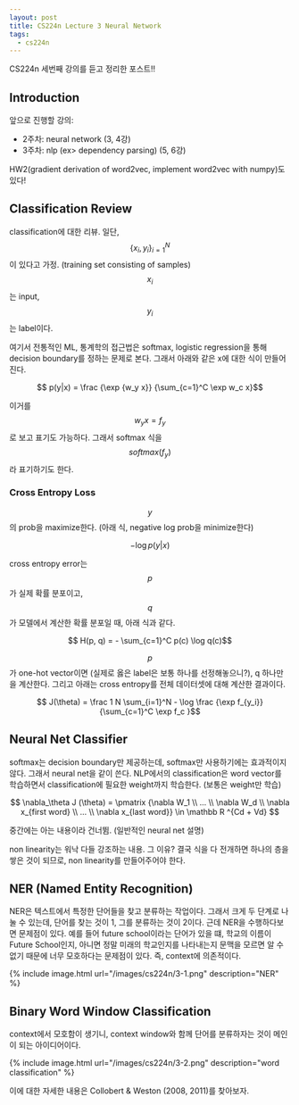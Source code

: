 ```yaml
---
layout: post
title: CS224n Lecture 3 Neural Network
tags:
  - cs224n
---
```


CS224n 세번째 강의를 듣고 정리한 포스트!!

## Introduction

앞으로 진행할 강의:

* 2주차: neural network (3, 4강)
* 3주차: nlp (ex> dependency parsing) (5, 6강)

HW2(gradient derivation of word2vec, implement word2vec with numpy)도 있다!

## Classification Review

classification에 대한 리뷰. 일단, $$ \{x_i, y_i\}_{i=1}^N $$ 이 있다고 가정. (training set consisting of samples) $$x_i$$는 input, $$y_i$$는 label이다.

여기서 전통적인 ML, 통계학의 접근법은 softmax, logistic regression을 통해 decision boundary를 정하는 문제로 본다. 그래서 아래와 같은 x에 대한 식이 만들어진다.

$$ p(y|x) = \frac {\exp {w_y x}} {\sum_{c=1}^C \exp w_c x}$$

이거를 $$w_y x = f_y$$로 보고 표기도 가능하다. 그래서 softmax 식을 $$softmax(f_y)$$라 표기하기도 한다.

### Cross Entropy Loss

$$y$$의 prob을 maximize한다. (아래 식, negative log prob을 minimize한다)

$$ - \log p(y|x)$$

cross entropy error는 $$p$$가 실제 확률 분포이고, $$q$$가 모델에서 계산한 확률 분포일 때, 아래 식과 같다.

$$ H(p, q) = - \sum_{c=1}^C p(c) \log q(c)$$

$$p$$가 one-hot vector이면 (실제로 옳은 label은 보통 하나를 선정해놓으니?), q 하나만을 계산한다. 그리고 아래는 cross entropy를 전체 데이터셋에 대해 계산한 결과이다.

$$ J(\theta) = \frac 1 N \sum_{i=1}^N - \log \frac {\exp f_{y_i}} {\sum_{c=1}^C \exp f_c }$$

## Neural Net Classifier

softmax는 decision boundary만 제공하는데, softmax만 사용하기에는 효과적이지 않다. 그래서 neural net을 같이 쓴다. NLP에서의 classification은 word vector를 학습하면서 classification에 필요한 weight까지 학습한다. (보통은 weight만 학습)

$$ \nabla_\theta J (\theta) = \pmatrix {\nabla W_1 \\ ... \\ \nabla W_d \\ \nabla x_{first word} \\ ... \\ \nabla x_{last word}} \in \mathbb R ^{Cd + Vd} $$

중간에는 아는 내용이라 건너뜀. (일반적인 neural net 설명)

non linearity는 워낙 다들 강조하는 내용. 그 이유? 결국 식을 다 전개하면 하나의 층을 쌓은 것이 되므로, non linearity를 만들어주어야 한다.

## NER (Named Entity Recognition)

NER은 텍스트에서 특정한 단어들을 찾고 분류하는 작업이다. 그래서 크게 두 단계로 나눌 수 있는데, 단어를 찾는 것이 1, 그를 분류하는 것이 2이다. 근데 NER을 수행하다보면 문제점이 있다. 예를 들어 future school이라는 단어가 있을 떄, 학교의 이름이 Future School인지, 아니면 정말 미래의 학교인지를 나타내는지 문맥을 모르면 알 수 없기 때문에 너무 모호하다는 문제점이 있다. 즉, context에 의존적이다.

{% include image.html url="/images/cs224n/3-1.png" description="NER" %}

## Binary Word Window Classification

context에서 모호함이 생기니, context window와 함께 단어를 분류하자는 것이 메인이 되는 아이디어이다.

{% include image.html url="/images/cs224n/3-2.png" description="word classification" %}

이에 대한 자세한 내용은 Collobert & Weston (2008, 2011)를 찾아보자.
